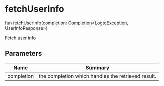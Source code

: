 # fetchUserInfo

fun fetchUserInfo(completion: [Completion](../../io.logto.sdk.android.completion/-completion/index.md)&lt;[LogtoException](../../io.logto.sdk.android.exception/-logto-exception/index.md), UserInfoResponse&gt;)

Fetch user info

## Parameters

| Name       | Summary                                            |
| ---------- | -------------------------------------------------- |
| completion | the completion which handles the retrieved result. |
